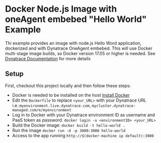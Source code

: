 # Docker Node.js Image with oneAgent embebed "Hello World" Example

Thi example provides an image with node.js Hello Word application, dockerized and with Dynatrace OneAgent embebed.
This will use Docker multi-stage image builds, so Docker version 17.05 or higher is needed.
See  [Dynatrace Documentation](https://www.dynatrace.com/support/help/technology-support/cloud-platforms/amazon-web-services/installation/deploy-oneagent-on-aws-fargate/#expand-1358docker-multi-stage-image-builds) for more details

## Setup

First, checkout this project locally and then follow these steps:

- Docker is needed to be installed on the host [Install Docker](https://docs.docker.com/installation/)
- Edit the `Dockerfile` to replace `<your_URL>` with your Dynatrace URL i.e.:`myenvironment.live.dynatrace.com`, `mycluster.dynatrace-managed.com/e/myenvironment`
- Log in to Docker with your Dynatrace environment ID as username and PaaS token as password.
   `docker login -u <environmentID> <your_URL>`
- Build the Docker image: `docker build -t hello-world .`
- Run the image `docker run -d -p 3000:3000 hello-world`
- Access to the app running `http://$(docker-machine ip default):3000`

